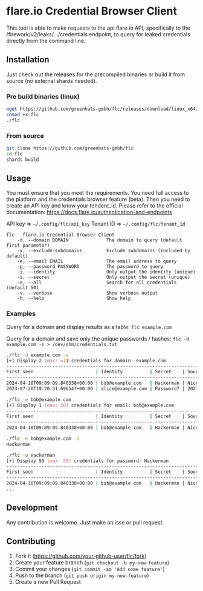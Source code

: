 # flare.io Credential Browser Client
This tool is able to make requests to the api.flare.io API, specifically to the /firework/v2/leaks/.../credentials endpoint, to query for leaked credentials directly from the command line. 

## Installation
Just check out the releases for the precompiled binaries or build it from source (no external shards needed).

### Pre build binaries (linux)
```zsh
wget https://github.com/greenhats-gmbh/flc/releases/download/linux_x64/flc
chmod +x flc
./flc
```

### From source
```zsh
git clone https://github.com/greenhats-gmbh/flc
cd flc
shards build
```

## Usage
You must ensure that you meet the requirements. You need full access to the platform and the credentials browser feature (beta). Then you need to create an API key and know your tendent_id. Please refer to the official documentation: https://docs.flare.io/authentication-and-endpoints

API key => `~/.config/flc/api_key`
Tenant ID => `~/.config/flc/tenant_id`

```
flc - flare.io Credential Browser Client
    -d, --domain DOMAIN              The domain to query (default first parameter)
    -x, --exclude-subdomains         Exclude subdomains (included by default)
    -e, --email EMAIL                The email address to query
    -p, --password PASSWORD          The password to query
    -i, --identity                   Only output the identity (unique)
    -s, --secret                     Only output the secret (unique)
    -a, --all                        Search for all credentials (default 50)
    -v, --verbose                    Show verbose output
    -h, --help                       Show help
```

### Examples

Query for a domain and display results as a table: `flc example.com`

Query for a domain and save only the unique passwords / hashes: `flc -d example.com -s > /dev/shm/credentials.txt`


```zsh
./flc -d example.com -a
[+] Display 2 (max: ∞)) credentials for domain: example.com
---------------------------------------------------------------------------------------
First seen                       | Identity          | Secret    | Source
---------------------------------------------------------------------------------------
2024-04-10T09:09:09.840338+00:00 | bob@example.com   | Hackerman | Nice Combolist
2023-07-20T19:20:31.696547+00:00 | alice@example.com | Password7 | 2027 June Combolists
```

```zsh
./flc -e bob@example.com
[+] Display 1 (max: 50) credentials for email: bob@example.com
---------------------------------------------------------------------------------
First seen                       | Identity          | Secret    | Source
---------------------------------------------------------------------------------
2024-04-10T09:09:09.840338+00:00 | bob@example.com   | Hackerman | Nice Combolist
```

```zsh
./flc -e bob@example.com -s
Hackerman
```

```zsh
./flc -p Hackerman
[+] Display 50 (max: 50) credentials for password: Hackerman
---------------------------------------------------------------------------------
First seen                       | Identity          | Secret    | Source
---------------------------------------------------------------------------------
2024-04-10T09:09:09.840338+00:00 | bob@example.com   | Hackerman | Nice Combolist
...
```

## Development
Any contribution is welcome. Just make an isse or pull request.

## Contributing

1. Fork it (<https://github.com/your-github-user/flc/fork>)
2. Create your feature branch (`git checkout -b my-new-feature`)
3. Commit your changes (`git commit -am 'Add some feature'`)
4. Push to the branch (`git push origin my-new-feature`)
5. Create a new Pull Request
